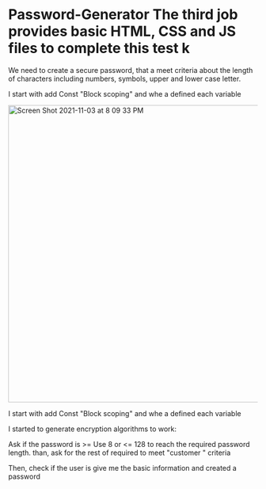 # Password-Generator The third job provides basic HTML, CSS and JS files to complete this test k

We need to create a secure password, that a meet criteria about the length of characters
including numbers, symbols, upper and lower case letter.

I start with add Const "Block scoping" and whe a defined each variable

<img width="600" alt="Screen Shot 2021-11-03 at 8 09 33 PM" src="https://user-images.githubusercontent.com/91921941/140666261-bccb7641-a464-4768-865e-ce6880a46a87.png">

I start with add Const "Block scoping" and whe a defined each variable

I started to generate encryption algorithms to work:

Ask if the password is >=  Use 8 or <= 128 to reach the required password length.
than,  ask for the rest of required to meet  "customer " criteria

Then, check if the user is give me the basic information and created a password




